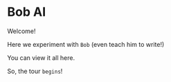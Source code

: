 # Bob AI

Welcome!

Here we experiment with `Bob` (even teach him to write!)

You can view it all here.

So, the tour `begins`!
